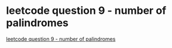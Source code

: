 # leetcode question 9 - number of palindromes
[leetcode question 9 - number of palindromes](https://aiwithcloud.com/2022/09/16/leetcode_question_9___number_of_palindromes/)